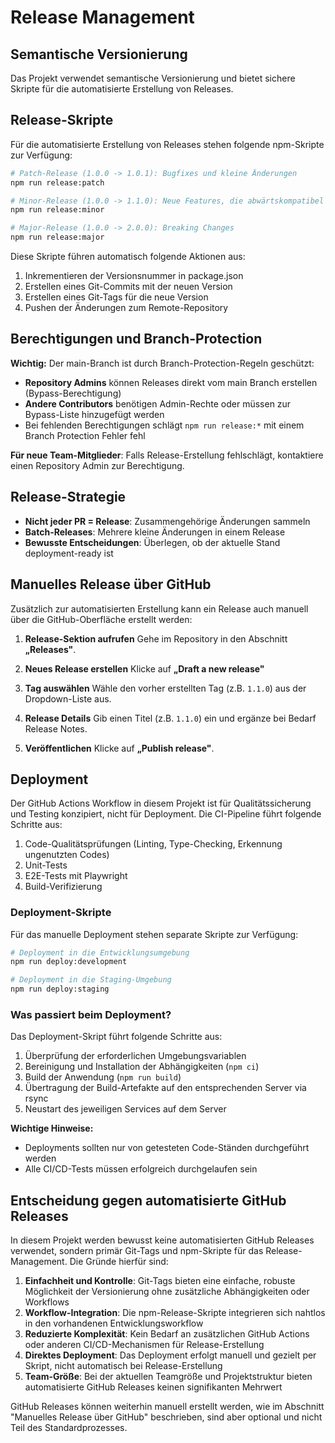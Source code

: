 # Release Management

## Semantische Versionierung

Das Projekt verwendet semantische Versionierung und bietet sichere Skripte für die automatisierte Erstellung von Releases.

## Release-Skripte

Für die automatisierte Erstellung von Releases stehen folgende npm-Skripte zur Verfügung:

```bash
# Patch-Release (1.0.0 -> 1.0.1): Bugfixes und kleine Änderungen
npm run release:patch

# Minor-Release (1.0.0 -> 1.1.0): Neue Features, die abwärtskompatibel sind
npm run release:minor

# Major-Release (1.0.0 -> 2.0.0): Breaking Changes
npm run release:major
```

Diese Skripte führen automatisch folgende Aktionen aus:
1. Inkrementieren der Versionsnummer in package.json
2. Erstellen eines Git-Commits mit der neuen Version
3. Erstellen eines Git-Tags für die neue Version
4. Pushen der Änderungen zum Remote-Repository

## Berechtigungen und Branch-Protection

**Wichtig:** Der main-Branch ist durch Branch-Protection-Regeln geschützt:

- **Repository Admins** können Releases direkt vom main Branch erstellen (Bypass-Berechtigung)
- **Andere Contributors** benötigen Admin-Rechte oder müssen zur Bypass-Liste hinzugefügt werden
- Bei fehlenden Berechtigungen schlägt `npm run release:*` mit einem Branch Protection Fehler fehl

**Für neue Team-Mitglieder**: Falls Release-Erstellung fehlschlägt, kontaktiere einen Repository Admin zur Berechtigung.

## Release-Strategie

- **Nicht jeder PR = Release**: Zusammengehörige Änderungen sammeln
- **Batch-Releases**: Mehrere kleine Änderungen in einem Release
- **Bewusste Entscheidungen**: Überlegen, ob der aktuelle Stand deployment-ready ist

## Manuelles Release über GitHub

Zusätzlich zur automatisierten Erstellung kann ein Release auch manuell über die GitHub-Oberfläche erstellt werden:

1. **Release-Sektion aufrufen**
   Gehe im Repository in den Abschnitt **„Releases"**.

2. **Neues Release erstellen**
   Klicke auf **„Draft a new release"**

3. **Tag auswählen**
   Wähle den vorher erstellten Tag (z.B. `1.1.0`) aus der Dropdown-Liste aus.

4. **Release Details**
   Gib einen Titel (z.B. `1.1.0`) ein und ergänze bei Bedarf Release Notes.

5. **Veröffentlichen**
   Klicke auf **„Publish release"**.

## Deployment

Der GitHub Actions Workflow in diesem Projekt ist für Qualitätssicherung und Testing konzipiert, nicht für Deployment. Die CI-Pipeline führt folgende Schritte aus:

1. Code-Qualitätsprüfungen (Linting, Type-Checking, Erkennung ungenutzten Codes)
2. Unit-Tests
3. E2E-Tests mit Playwright
4. Build-Verifizierung

### Deployment-Skripte

Für das manuelle Deployment stehen separate Skripte zur Verfügung:

```bash
# Deployment in die Entwicklungsumgebung
npm run deploy:development

# Deployment in die Staging-Umgebung
npm run deploy:staging
```

### Was passiert beim Deployment?

Das Deployment-Skript führt folgende Schritte aus:

1. Überprüfung der erforderlichen Umgebungsvariablen
2. Bereinigung und Installation der Abhängigkeiten (`npm ci`)
3. Build der Anwendung (`npm run build`)
4. Übertragung der Build-Artefakte auf den entsprechenden Server via rsync
5. Neustart des jeweiligen Services auf dem Server

**Wichtige Hinweise:**

- Deployments sollten nur von getesteten Code-Ständen durchgeführt werden
- Alle CI/CD-Tests müssen erfolgreich durchgelaufen sein

## Entscheidung gegen automatisierte GitHub Releases

In diesem Projekt werden bewusst keine automatisierten GitHub Releases verwendet, sondern primär Git-Tags und npm-Skripte für das Release-Management. Die Gründe hierfür sind:

1. **Einfachheit und Kontrolle**: Git-Tags bieten eine einfache, robuste Möglichkeit der Versionierung ohne zusätzliche Abhängigkeiten oder Workflows
2. **Workflow-Integration**: Die npm-Release-Skripte integrieren sich nahtlos in den vorhandenen Entwicklungsworkflow
3. **Reduzierte Komplexität**: Kein Bedarf an zusätzlichen GitHub Actions oder anderen CI/CD-Mechanismen für Release-Erstellung
4. **Direktes Deployment**: Das Deployment erfolgt manuell und gezielt per Skript, nicht automatisch bei Release-Erstellung
5. **Team-Größe**: Bei der aktuellen Teamgröße und Projektstruktur bieten automatisierte GitHub Releases keinen signifikanten Mehrwert

GitHub Releases können weiterhin manuell erstellt werden, wie im Abschnitt "Manuelles Release über GitHub" beschrieben, sind aber optional und nicht Teil des Standardprozesses.
